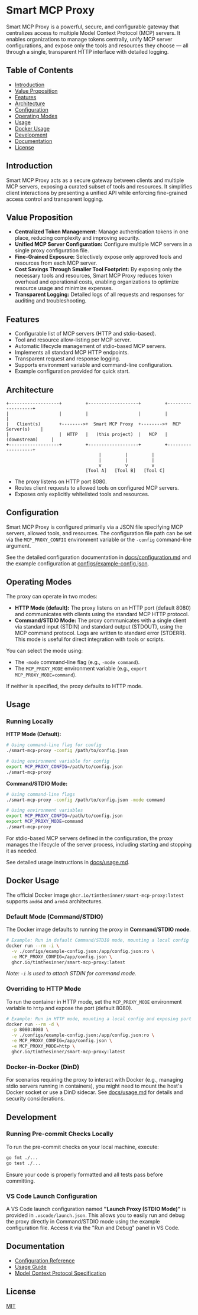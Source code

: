 # Smart MCP Proxy

Smart MCP Proxy is a powerful, secure, and configurable gateway that centralizes access to multiple Model Context Protocol (MCP) servers. It enables organizations to manage tokens centrally, unify MCP server configurations, and expose only the tools and resources they choose — all through a single, transparent HTTP interface with detailed logging.

## Table of Contents

- [Introduction](#introduction)
- [Value Proposition](#value-proposition)
- [Features](#features)
- [Architecture](#architecture)
- [Configuration](#configuration)
- [Operating Modes](#operating-modes)
- [Usage](#usage)
- [Docker Usage](#docker-usage)
- [Development](#development)
- [Documentation](#documentation)
- [License](#license)

## Introduction

Smart MCP Proxy acts as a secure gateway between clients and multiple MCP servers, exposing a curated subset of tools and resources. It simplifies client interactions by presenting a unified API while enforcing fine-grained access control and transparent logging.

## Value Proposition

- **Centralized Token Management:** Manage authentication tokens in one place, reducing complexity and improving security.
- **Unified MCP Server Configuration:** Configure multiple MCP servers in a single proxy configuration file.
- **Fine-Grained Exposure:** Selectively expose only approved tools and resources from each MCP server.
- **Cost Savings Through Smaller Tool Footprint:** By exposing only the necessary tools and resources, Smart MCP Proxy reduces token overhead and operational costs, enabling organizations to optimize resource usage and minimize expenses.
- **Transparent Logging:** Detailed logs of all requests and responses for auditing and troubleshooting.

## Features

- Configurable list of MCP servers (HTTP and stdio-based).
- Tool and resource allow-listing per MCP server.
- Automatic lifecycle management of stdio-based MCP servers.
- Implements all standard MCP HTTP endpoints.
- Transparent request and response logging.
- Supports environment variable and command-line configuration.
- Example configuration provided for quick start.

## Architecture

```
+-------------------+         +-------------------+         +-------------------+
|                   |         |                   |         |                   |
|   Client(s)       +-------->+  Smart MCP Proxy  +-------->+  MCP Server(s)    |
|                   |  HTTP   |   (this project)  |   MCP   |  (downstream)     |
+-------------------+         +-------------------+         +-------------------+
                                   |         |         |
                                   |         |         |
                                   v         v         v
                              [Tool A]   [Tool B]   [Tool C]
```

- The proxy listens on HTTP port 8080.
- Routes client requests to allowed tools on configured MCP servers.
- Exposes only explicitly whitelisted tools and resources.

## Configuration

Smart MCP Proxy is configured primarily via a JSON file specifying MCP servers, allowed tools, and resources. The configuration file path can be set via the `MCP_PROXY_CONFIG` environment variable or the `-config` command-line argument.

See the detailed configuration documentation in [docs/configuration.md](docs/configuration.md) and the example configuration at [configs/example-config.json](configs/example-config.json).

## Operating Modes

The proxy can operate in two modes:

- **HTTP Mode (default):** The proxy listens on an HTTP port (default 8080) and communicates with clients using the standard MCP HTTP protocol.
- **Command/STDIO Mode:** The proxy communicates with a single client via standard input (STDIN) and standard output (STDOUT), using the MCP command protocol. Logs are written to standard error (STDERR). This mode is useful for direct integration with tools or scripts.

You can select the mode using:
- The `-mode` command-line flag (e.g., `-mode command`).
- The `MCP_PROXY_MODE` environment variable (e.g., `export MCP_PROXY_MODE=command`).

If neither is specified, the proxy defaults to HTTP mode.

## Usage

### Running Locally

**HTTP Mode (Default):**

```bash
# Using command-line flag for config
./smart-mcp-proxy -config /path/to/config.json

# Using environment variable for config
export MCP_PROXY_CONFIG=/path/to/config.json
./smart-mcp-proxy
```

**Command/STDIO Mode:**

```bash
# Using command-line flags
./smart-mcp-proxy -config /path/to/config.json -mode command

# Using environment variables
export MCP_PROXY_CONFIG=/path/to/config.json
export MCP_PROXY_MODE=command
./smart-mcp-proxy
```

For stdio-based MCP servers defined in the configuration, the proxy manages the lifecycle of the server process, including starting and stopping it as needed.

See detailed usage instructions in [docs/usage.md](docs/usage.md).

## Docker Usage

The official Docker image `ghcr.io/timthesinner/smart-mcp-proxy:latest` supports `amd64` and `arm64` architectures.

### Default Mode (Command/STDIO)

The Docker image defaults to running the proxy in **Command/STDIO mode**.

```bash
# Example: Run in default Command/STDIO mode, mounting a local config
docker run --rm -i \
  -v ./configs/example-config.json:/app/config.json:ro \
  -e MCP_PROXY_CONFIG=/app/config.json \
  ghcr.io/timthesinner/smart-mcp-proxy:latest
```
*Note: `-i` is used to attach STDIN for command mode.*

### Overriding to HTTP Mode

To run the container in HTTP mode, set the `MCP_PROXY_MODE` environment variable to `http` and expose the port (default 8080).

```bash
# Example: Run in HTTP mode, mounting a local config and exposing port 8080
docker run --rm -d \
  -p 8080:8080 \
  -v ./configs/example-config.json:/app/config.json:ro \
  -e MCP_PROXY_CONFIG=/app/config.json \
  -e MCP_PROXY_MODE=http \
  ghcr.io/timthesinner/smart-mcp-proxy:latest
```

### Docker-in-Docker (DinD)

For scenarios requiring the proxy to interact with Docker (e.g., managing stdio servers running in containers), you might need to mount the host's Docker socket or use a DinD sidecar. See [docs/usage.md](docs/usage.md) for details and security considerations.

## Development

### Running Pre-commit Checks Locally

To run the pre-commit checks on your local machine, execute:

```bash
go fmt ./...
go test ./...
```

Ensure your code is properly formatted and all tests pass before committing.

### VS Code Launch Configuration

A VS Code launch configuration named **"Launch Proxy (STDIO Mode)"** is provided in `.vscode/launch.json`. This allows you to easily run and debug the proxy directly in Command/STDIO mode using the example configuration file. Access it via the "Run and Debug" panel in VS Code.

## Documentation

- [Configuration Reference](docs/configuration.md)
- [Usage Guide](docs/usage.md)
- [Model Context Protocol Specification](https://modelcontextprotocol.io/specification/2025-03-26)

## License

[MIT](LICENSE)